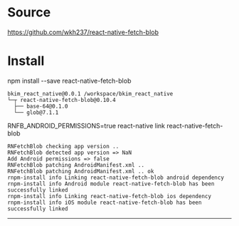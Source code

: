 Source
====
https://github.com/wkh237/react-native-fetch-blob

Install
====
npm install --save react-native-fetch-blob
```
bkim_react_native@0.0.1 /workspace/bkim_react_native
└─┬ react-native-fetch-blob@0.10.4
  ├── base-64@0.1.0
  └── glob@7.1.1
```

RNFB_ANDROID_PERMISSIONS=true react-native link react-native-fetch-blob
```
RNFetchBlob checking app version ..
RNFetchBlob detected app version => NaN
Add Android permissions => false
RNFetchBlob patching AndroidManifest.xml ..
RNFetchBlob patching AndroidManifest.xml .. ok
rnpm-install info Linking react-native-fetch-blob android dependency
rnpm-install info Android module react-native-fetch-blob has been successfully linked
rnpm-install info Linking react-native-fetch-blob ios dependency
rnpm-install info iOS module react-native-fetch-blob has been successfully linked
```

***
